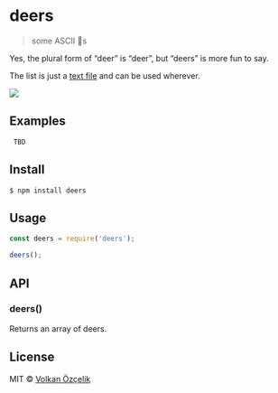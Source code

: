 # deers

> some ASCII 🦌s

Yes, the plural form of “deer” is “deer”, but “deers” is more fun to say.

The list is just a [text file](deers.txt) and can be used wherever.

![](https://cloud.githubusercontent.com/assets/170270/13090998/a9cdd6b0-d52b-11e5-83ec-614143c9a3bb.png)

## Examples

```text
 TBD
```

## Install

```
$ npm install deers
```


## Usage

```js
const deers = require('deers');

deers();
```


## API

### deers()

Returns an array of deers.

## License

MIT © [Volkan Özçelik](https://volkan.io/)
